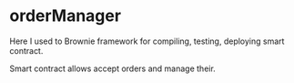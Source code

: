 # orderManager

Here I used to Brownie framework for compiling, testing, deploying smart contract.

Smart contract allows accept orders and manage their.
